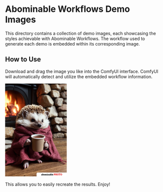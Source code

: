 # Abominable Workflows Demo Images

This directory contains a collection of demo images, each showcasing the styles achievable with Abominable Workflows. The workflow used to generate each demo is embedded within its corresponding image.

## How to Use

Download and drag the image you like into the ComfyUI interface.
ComfyUI will automatically detect and utilize the embedded workflow information.

<img src="./demo_PHOTO_1.png" width="200">

This allows you to easily recreate the results. Enjoy!
